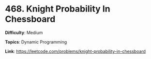 # 468. Knight Probability In Chessboard

**Difficulty**: Medium

**Topics**: Dynamic Programming

**Link**: https://leetcode.com/problems/knight-probability-in-chessboard
